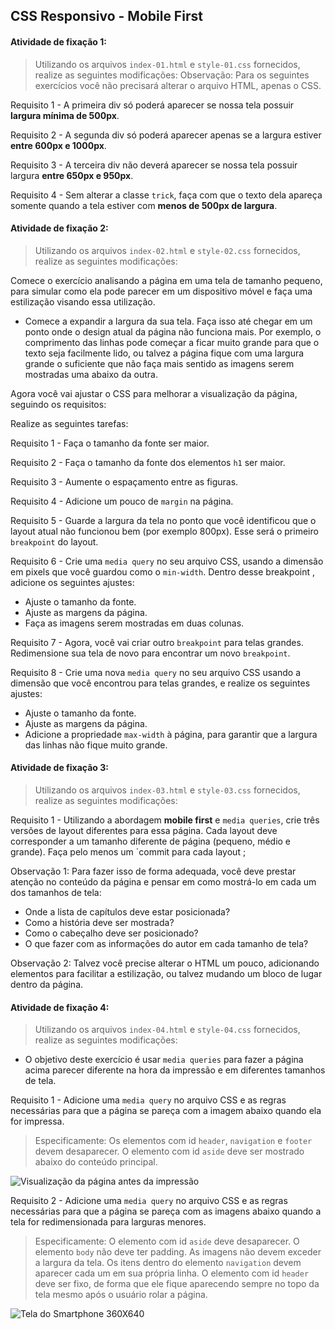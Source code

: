 ## CSS Responsivo - Mobile First


#### Atividade de fixação 1:
> Utilizando os arquivos `index-01.html` e `style-01.css` fornecidos, realize as seguintes modificações:
> Observação: Para os seguintes exercícios você não precisará alterar o arquivo HTML, apenas o CSS.

Requisito 1 - A primeira div só poderá aparecer se nossa tela possuir **largura mínima de 500px**.

Requisito 2 - A segunda div só poderá aparecer apenas se a largura estiver **entre 600px e 1000px**.

Requisito 3 - A terceira div não deverá aparecer se nossa tela possuir largura **entre 650px e 950px**.

Requisito 4 - Sem alterar a classe `trick`, faça com que o texto dela apareça somente quando a tela estiver com **menos de 500px de largura**.


#### Atividade de fixação 2:
> Utilizando os arquivos `index-02.html` e `style-02.css` fornecidos, realize as seguintes modificações:

Comece o exercício analisando a página em uma tela de tamanho pequeno, para simular como ela pode parecer em um dispositivo móvel e faça uma estilização visando essa utilização.

* Comece a expandir a largura da sua tela. Faça isso até chegar em um ponto onde o design atual da página não funciona mais. Por exemplo, o comprimento das linhas pode começar a ficar muito grande para que o texto seja facilmente lido, ou talvez a página fique com uma largura grande o suficiente que não faça mais sentido as imagens serem mostradas uma abaixo da outra.

Agora você vai ajustar o CSS para melhorar a visualização da página, seguindo os requisitos:

Realize as seguintes tarefas:

Requisito 1 - Faça o tamanho da fonte ser maior.

Requisito 2 - Faça o tamanho da fonte dos elementos `h1` ser maior.

Requisito 3 - Aumente o espaçamento entre as figuras.

Requisito 4 - Adicione um pouco de `margin` na página.

Requisito 5 - Guarde a largura da tela no ponto que você identificou que o layout atual não funcionou bem (por exemplo 800px). Esse será o primeiro `breakpoint` do layout. 

Requisito 6 - Crie uma `media query` no seu arquivo CSS, usando a dimensão em pixels que você guardou como o `min-width`. Dentro desse breakpoint , adicione os seguintes ajustes:

* Ajuste o tamanho da fonte.
* Ajuste as margens da página.
* Faça as imagens serem mostradas em duas colunas.

Requisito 7 - Agora, você vai criar outro `breakpoint` para telas grandes. Redimensione sua tela de novo para encontrar um novo `breakpoint`.

Requisito 8 - Crie uma nova `media query` no seu arquivo CSS usando a dimensão que você encontrou para telas grandes, e realize os seguintes ajustes:

* Ajuste o tamanho da fonte.
* Ajuste as margens da página.
* Adicione a propriedade `max-width` à página, para garantir que a largura das linhas não fique muito grande.


#### Atividade de fixação 3:
> Utilizando os arquivos `index-03.html` e `style-03.css` fornecidos, realize as seguintes modificações:

Requisito 1 - Utilizando a abordagem **mobile first** e `media queries`, crie três versões de layout diferentes para essa página. Cada layout deve corresponder a um tamanho diferente de página (pequeno, médio e grande). Faça pelo menos um `commit para cada layout ;
 
Observação 1: Para fazer isso de forma adequada, você deve prestar atenção no conteúdo da página e pensar em como mostrá-lo em cada um dos tamanhos de tela:

* Onde a lista de capítulos deve estar posicionada?
* Como a história deve ser mostrada?
* Como o cabeçalho deve ser posicionado?
* O que fazer com as informações do autor em cada tamanho de tela?

Observação 2: Talvez você precise alterar o HTML um pouco, adicionando elementos para facilitar a estilização, ou talvez mudando um bloco de lugar dentro da página.


#### Atividade de fixação 4:
> Utilizando os arquivos `index-04.html` e `style-04.css` fornecidos, realize as seguintes modificações:

* O objetivo deste exercício é usar `media queries` para fazer a página acima parecer diferente na hora da impressão e em diferentes tamanhos de tela.

Requisito 1 -  Adicione uma `media query` no arquivo CSS e as regras necessárias para que a página se pareça com a imagem abaixo quando ela for impressa.

> Especificamente:
> Os elementos com id `header`, `navigation` e `footer` devem desaparecer.
> O elemento com id `aside` deve ser mostrado abaixo do conteúdo principal.


![Visualização da página antes da impressão](https://s3.us-east-2.amazonaws.com/assets.app.betrybe.com/fundamentals/css-responsive/images/exercise_3_before_print-2d4180a7f515daebab4ee1c78fe51cfd.png)


Requisito 2 -  Adicione uma `media query` no arquivo CSS e as regras necessárias para que a página se pareça com as imagens abaixo quando a tela for redimensionada para larguras menores. 

> Especificamente:
> O elemento com id `aside` deve desaparecer.
> O elemento `body` não deve ter padding.
> As imagens não devem exceder a largura da tela.
> Os itens dentro do elemento `navigation` devem aparecer cada um em sua própria linha.
> O elemento com id `header` deve ser fixo, de forma que ele fique aparecendo sempre no topo da tela mesmo após o usuário rolar a página.

![Tela do Smartphone 360X640](https://s3.us-east-2.amazonaws.com/assets.app.betrybe.com/fundamentals/css-responsive/images/exercise_3_before_android-a59ce8b1d1a965e51c661e0999db28bb.png)


